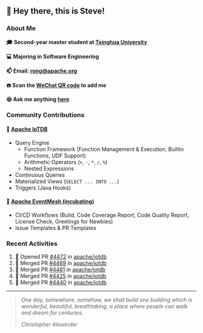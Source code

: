 ## 👋 Hey there, this is Steve!

### About Me

**🎓 Second-year master student at [Tsinghua University](https://www.tsinghua.edu.cn/)**

**💻 Majoring in Software Engineering**

**📫 Email: rong@apache.org**

**☎️ Scan the [WeChat QR code](https://github.com/SteveYurongSu/SteveYurongSu/issues/1) to add me**

**😆 Ask me anything <a href="https://github.com/SteveYurongSu/SteveYurongSu/issues">here</a>**

### Community Contributions

#### 🚀 [Apache IoTDB](https://github.com/apache/iotdb/pulls?q=is%3Apr+author%3ASteveYurongSu)

- Query Engine
  - Function Framework (Function Management & Execution, Builtin Functions, UDF Support)
  - Arithmetic Operators (`+`, `-`, `*`, `/`, `%`)
  - Nested Expressions
- Continuous Queries
- Materialized Views (`SELECT ... INTO ...`)
- Triggers (Java Hooks)

#### 🚀 [Apache EventMesh (incubating)](https://github.com/apache/incubator-eventmesh/pulls?q=is%3Apr+author%3ASteveYurongSu)

- CI/CD Workflows (Build, Code Coverage Report, Code Quality Report, License Check, Greetings for Newbies)
- Issue Templates & PR Templates 

### Recent Activities
<!--START_SECTION:activity-->

1. 💪 Opened PR [#4472](https://github.com/apache/iotdb/pull/4472) in [apache/iotdb](https://github.com/apache/iotdb)
2. 🎉 Merged PR [#4469](https://github.com/apache/iotdb/pull/4469) in [apache/iotdb](https://github.com/apache/iotdb)
3. 🎉 Merged PR [#4461](https://github.com/apache/iotdb/pull/4461) in [apache/iotdb](https://github.com/apache/iotdb)
4. 🎉 Merged PR [#4425](https://github.com/apache/iotdb/pull/4425) in [apache/iotdb](https://github.com/apache/iotdb)
5. 🎉 Merged PR [#4440](https://github.com/apache/iotdb/pull/4440) in [apache/iotdb](https://github.com/apache/iotdb)
<!--END_SECTION:activity-->

---

> *One day, somewhere, somehow, we shall build one building which is wonderful, beautiful, breathtaking, a place where people can walk and dream for centuries.*
>
> *Christopher Alexander*
